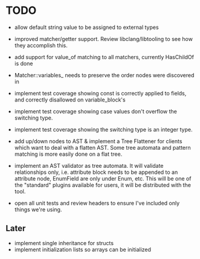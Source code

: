 # TODO
- allow default string value to be assigned to external types

- improved matcher/getter support. Review libclang/libtooling to see how they accomplish this. 
- add support for value_of matching to all matchers, currently HasChildOf is done
- Matcher::variables_ needs to preserve the order nodes were discovered in
- implement test coverage showing const is correctly applied to fields, and correctly disallowed on variable_block's
- implement test coverage showing case values don't overflow the switching type.
- implement test coverage showing the switching type is an integer type. 

- add up/down nodes to AST & implement a Tree Flattener for clients which want to deal with a flatten AST. Some tree automata and pattern matching is more easily done on a flat tree. 
- implement an AST validator as tree automata. It will validate relationships only, i.e. attribute block needs to be appended to an attribute node, EnumField are only under Enum, etc. This will be one of the "standard" plugins available for users, it will be distributed with the tool.
- open all unit tests and review headers to ensure I've included only things we're using. 

## Later 

- implement single inheritance for structs
- implement initialization lists so arrays can be initialized
